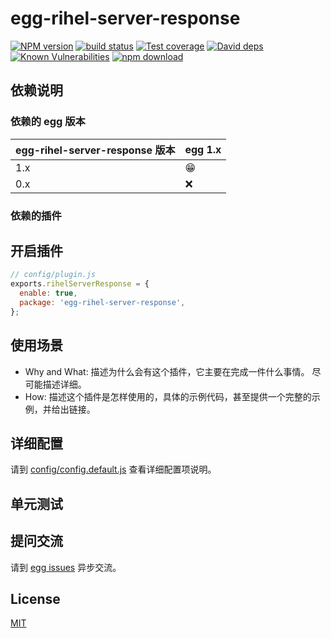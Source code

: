 # egg-rihel-server-response

[![NPM version][npm-image]][npm-url]
[![build status][travis-image]][travis-url]
[![Test coverage][codecov-image]][codecov-url]
[![David deps][david-image]][david-url]
[![Known Vulnerabilities][snyk-image]][snyk-url]
[![npm download][download-image]][download-url]

[npm-image]: https://img.shields.io/npm/v/egg-rihel-server-response.svg?style=flat-square
[npm-url]: https://npmjs.org/package/egg-rihel-server-response
[travis-image]: https://img.shields.io/travis/eggjs/egg-rihel-server-response.svg?style=flat-square
[travis-url]: https://travis-ci.org/eggjs/egg-rihel-server-response
[codecov-image]: https://img.shields.io/codecov/c/github/eggjs/egg-rihel-server-response.svg?style=flat-square
[codecov-url]: https://codecov.io/github/eggjs/egg-rihel-server-response?branch=master
[david-image]: https://img.shields.io/david/eggjs/egg-rihel-server-response.svg?style=flat-square
[david-url]: https://david-dm.org/eggjs/egg-rihel-server-response
[snyk-image]: https://snyk.io/test/npm/egg-rihel-server-response/badge.svg?style=flat-square
[snyk-url]: https://snyk.io/test/npm/egg-rihel-server-response
[download-image]: https://img.shields.io/npm/dm/egg-rihel-server-response.svg?style=flat-square
[download-url]: https://npmjs.org/package/egg-rihel-server-response

<!--
Description here.
-->

## 依赖说明

### 依赖的 egg 版本

egg-rihel-server-response 版本 | egg 1.x
--- | ---
1.x | 😁
0.x | ❌

### 依赖的插件
<!--

如果有依赖其它插件，请在这里特别说明。如

- security
- multipart

-->

## 开启插件

```js
// config/plugin.js
exports.rihelServerResponse = {
  enable: true,
  package: 'egg-rihel-server-response',
};
```

## 使用场景

- Why and What: 描述为什么会有这个插件，它主要在完成一件什么事情。
尽可能描述详细。
- How: 描述这个插件是怎样使用的，具体的示例代码，甚至提供一个完整的示例，并给出链接。

## 详细配置

请到 [config/config.default.js](config/config.default.js) 查看详细配置项说明。

## 单元测试

<!-- 描述如何在单元测试中使用此插件，例如 schedule 如何触发。无则省略。-->

## 提问交流

请到 [egg issues](https://github.com/eggjs/egg/issues) 异步交流。

## License

[MIT](LICENSE)
